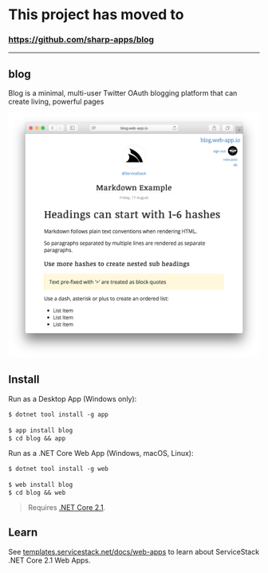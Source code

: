 # This project has moved to

### https://github.com/sharp-apps/blog

---

## blog

Blog is a minimal, multi-user Twitter OAuth blogging platform that can create living, powerful pages

[![](https://raw.githubusercontent.com/NetCoreApps/TemplatePages/master/src/wwwroot/assets/img/screenshots/blog.png)](http://blog.web-app.io)

## Install

Run as a Desktop App (Windows only):

    $ dotnet tool install -g app

    $ app install blog
    $ cd blog && app

Run as a .NET Core Web App (Windows, macOS, Linux):

    $ dotnet tool install -g web

    $ web install blog
    $ cd blog && web

> Requires [.NET Core 2.1](https://www.microsoft.com/net/download/dotnet-core/2.1).

## Learn

See [templates.servicestack.net/docs/web-apps](http://templates.servicestack.net/docs/web-apps) to learn about ServiceStack .NET Core 2.1 Web Apps.
